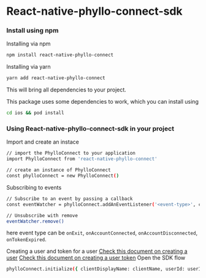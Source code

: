 # React-native-phyllo-connect-sdk

### Install using npm

Installing via npm

```sh
npm install react-native-phyllo-connect
```

Installing via yarn

```sh
yarn add react-native-phyllo-connect
```

This will bring all dependencies to your project.

This package uses some dependencies to work, which you can install using

```sh
cd ios && pod install
```

### Using React-native-phyllo-connect-sdk in your project

Import and create an instace

```sh
// import the PhylloConnect to your application
import PhylloConnect from 'react-native-phyllo-connect'

// create an instance of PhylloConnect
const phylloConnect = new PhylloConnect()
```

Subscribing to events

```sh
// Subscribe to an event by passing a callback
const eventWatcher = phylloConnect.addAnEventListener('<event-type>', callbackFunction)

// Unsubscribe with remove
eventWatcher.remove()
```

here event type can be `onExit`, `onAccountConnected`, `onAccountDisconnected`, `onTokenExpired`.

Creating a user and token for a user
[Check this document on creating a user](https://docs.getphyllo.com/docs/api-reference/b3A6MTQwNjEzNzY-create-a-user)
[Check this document on creating a user token](https://docs.getphyllo.com/docs/api-reference/b3A6MTQwNjEzNzc-create-an-sdk-token)
Open the SDK flow

```sh
phylloConnect.initialize({ clientDisplayName: clientName, userId: userId, token: clentToken, platformId: platformId, env: environmenType})
```
